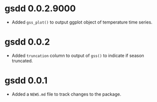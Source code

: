 <!-- NEWS.md is maintained by https://fledge.cynkra.com, contributors should not edit this file -->

# gsdd 0.0.2.9000

- Added `gss_plot()` to output ggplot object of temperature time series.


# gsdd 0.0.2

- Added `truncation` column to output of `gss()` to indicate if season truncated.


# gsdd 0.0.1

- Added a `NEWS.md` file to track changes to the package.
